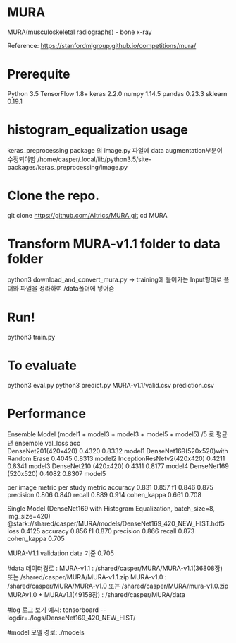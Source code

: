 # MURA
MURA(musculoskeletal radiographs) - bone x-ray

Reference: https://stanfordmlgroup.github.io/competitions/mura/

# Prerequite
Python 3.5
TensorFlow 1.8+
keras 2.2.0
numpy 1.14.5
pandas 0.23.3
sklearn 0.19.1

# histogram_equalization usage
keras_preprocessing package 의 image.py 파일에 data augmentation부분이 수정되야함
/home/casper/.local/lib/python3.5/site-packages/keras_preprocessing/image.py

# Clone the repo.
git clone https://github.com/AItrics/MURA.git
cd MURA

# Transform MURA-v1.1 folder to data folder
python3 download_and_convert_mura.py
-> training에 들어가는 Input형태로 폴더와 파일을 정라하여 /data폴더에 넣어줌

# Run! 
python3 train.py

# To evaluate
python3 eval.py
python3 predict.py MURA-v1.1/valid.csv prediction.csv

# Performance
Ensemble Model
(model1 + model3 + model3  + model5 + model5) /5 로 평균낸 ensemble
                      val_loss acc   
DenseNet201(420x420)	0.4320	0.8332	model1
DenseNet169(520x520)with Random Erase	0.4045	0.8313	model2
InceptionResNetv2(420x420)	0.4211	0.8341	model3
DenseNet210 (420x420)	0.4311	0.8177	model4
DenseNet169 (520x520)	0.4082	0.8307	model5


per image metric	per study metric
accuracy	0.831	0.857
f1	0.846	0.875
precision	0.806	0.840
recall	0.889	0.914
cohen_kappa	0.661	0.708

Single Model (DenseNet169 with Histogram Equalization, batch_size=8,  img_size=420)
@stark://shared/casper/MURA/models/DenseNet169_420_NEW_HIST.hdf5
loss	0.4125
accuracy	0.856
f1	0.870
precision	0.866
recall	0.873
cohen_kappa	0.705

MURA-V1.1 validation data 기준 0.705

#data
데이터경로 :
MURA-v1.1 : /shared/casper/MURA/MURA-v1.1(36808장) 또는 /shared/casper/MURA/MURA-v1.1.zip 
MURA-v1.0 : /shared/casper/MURA/MURA-v1.0          또는 /shared/casper/MURA/mura-v1.0.zip
MURAv1.0 + MURAv1.1(49158장) : /shared/casper/MURA/data 

#log
로그 보기 예시:
tensorboard --logdir=./logs/DenseNet169_420_NEW_HIST/

#model
모델 경로:
./models
